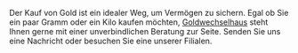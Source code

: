 Der Kauf von Gold ist ein idealer Weg, um Vermögen zu sichern.
Egal ob Sie ein paar Gramm oder ein Kilo kaufen möchten, <a href="https://www.goldwechselhaus.de/">Goldwechselhaus</a> steht Ihnen gerne mit einer unverbindlichen Beratung zur Seite.
Senden Sie uns eine Nachricht oder besuchen Sie eine unserer Filialen.
